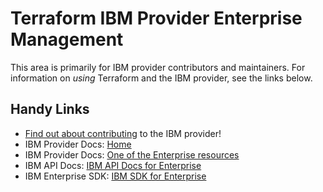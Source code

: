 # Terraform IBM Provider Enterprise Management
<!-- markdownlint-disable MD026 -->
This area is primarily for IBM provider contributors and maintainers. For information on _using_ Terraform and the IBM provider, see the links below.


## Handy Links
* [Find out about contributing](../../../CONTRIBUTING.md) to the IBM provider!
* IBM Provider Docs: [Home](https://registry.terraform.io/providers/IBM-Cloud/ibm/latest/docs)
* IBM Provider Docs: [One of the Enterprise resources](https://registry.terraform.io/providers/IBM-Cloud/ibm/latest/docs/resources/enterprise)
* IBM API Docs: [IBM API Docs for Enterprise](https://cloud.ibm.com/apidocs/enterprise-apis/enterprise)
* IBM Enterprise SDK: [IBM SDK for Enterprise](https://github.com/IBM/platform-services-go-sdk/tree/main/enterprisemanagementv1)
